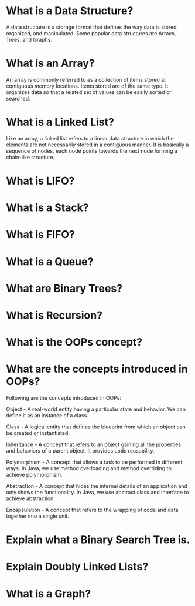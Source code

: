# What is a Data Structure?
A data structure is a storage format that defines the way data is stored, organized, and manipulated. Some popular data structures are Arrays, Trees, and Graphs.

# What is an Array?
An array is commonly referred to as a collection of items stored at contiguous memory locations. Items stored are of the same type. It organizes data so that a related set of values can be easily sorted or searched.

# What is a Linked List?
Like an array, a linked list refers to a linear data structure in which the elements are not necessarily stored in a contiguous manner. It is basically a sequence of nodes, each node points towards the next node forming a chain-like structure.

# What is LIFO?
# What is a Stack?
# What is FIFO?
# What is a Queue?
# What are Binary Trees?
# What is Recursion?
# What is the OOPs concept?
# What are the concepts introduced in OOPs?
Following are the concepts introduced in OOPs:

Object - A real-world entity having a particular state and behavior. We can define it as an instance of a class.

Class - A logical entity that defines the blueprint from which an object can be created or instantiated.

Inheritance - A concept that refers to an object gaining all the properties and behaviors of a parent object. It provides code reusability.

Polymorphism - A concept that allows a task to be performed in different ways. In Java, we use method overloading and method overriding to achieve polymorphism.

Abstraction - A concept that hides the internal details of an application and only shows the functionality. In Java, we use abstract class and interface to achieve abstraction.

Encapsulation - A concept that refers to the wrapping of code and data together into a single unit.

# Explain what a Binary Search Tree is.
# Explain Doubly Linked Lists?
# What is a Graph?
